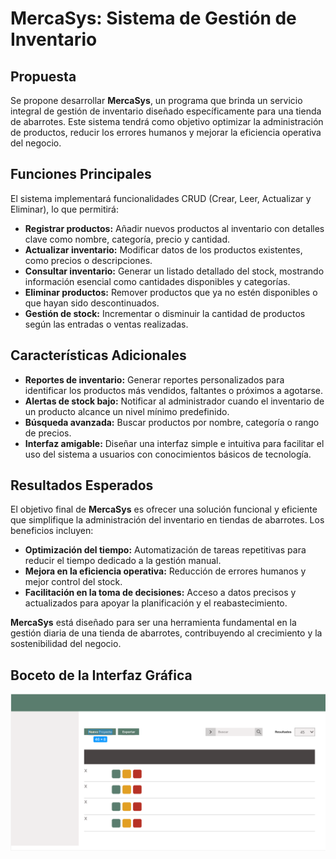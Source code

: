 # MercaSys: Sistema de Gestión de Inventario

## **Propuesta**

Se propone desarrollar **MercaSys**, un programa que brinda un servicio integral de gestión de inventario diseñado específicamente para una tienda de abarrotes. Este sistema tendrá como objetivo optimizar la administración de productos, reducir los errores humanos y mejorar la eficiencia operativa del negocio.

## **Funciones Principales**

El sistema implementará funcionalidades CRUD (Crear, Leer, Actualizar y Eliminar), lo que permitirá:

- **Registrar productos:** Añadir nuevos productos al inventario con detalles clave como nombre, categoría, precio y cantidad.
- **Actualizar inventario:** Modificar datos de los productos existentes, como precios o descripciones.
- **Consultar inventario:** Generar un listado detallado del stock, mostrando información esencial como cantidades disponibles y categorías.
- **Eliminar productos:** Remover productos que ya no estén disponibles o que hayan sido descontinuados.
- **Gestión de stock:** Incrementar o disminuir la cantidad de productos según las entradas o ventas realizadas.

## **Características Adicionales**

- **Reportes de inventario:** Generar reportes personalizados para identificar los productos más vendidos, faltantes o próximos a agotarse.
- **Alertas de stock bajo:** Notificar al administrador cuando el inventario de un producto alcance un nivel mínimo predefinido.
- **Búsqueda avanzada:** Buscar productos por nombre, categoría o rango de precios.
- **Interfaz amigable:** Diseñar una interfaz simple e intuitiva para facilitar el uso del sistema a usuarios con conocimientos básicos de tecnología.

## **Resultados Esperados**

El objetivo final de **MercaSys** es ofrecer una solución funcional y eficiente que simplifique la administración del inventario en tiendas de abarrotes. Los beneficios incluyen:

- **Optimización del tiempo:** Automatización de tareas repetitivas para reducir el tiempo dedicado a la gestión manual.
- **Mejora en la eficiencia operativa:** Reducción de errores humanos y mejor control del stock.
- **Facilitación en la toma de decisiones:** Acceso a datos precisos y actualizados para apoyar la planificación y el reabastecimiento.

**MercaSys** está diseñado para ser una herramienta fundamental en la gestión diaria de una tienda de abarrotes, contribuyendo al crecimiento y la sostenibilidad del negocio.

## **Boceto de la Interfaz Gráfica**

![Boceto de la Interfaz](boceto.png)
